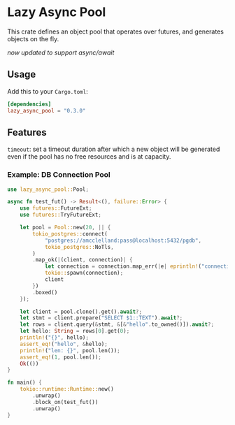 # Lazy Async Pool

This crate defines an object pool that operates over futures, and generates objects on the fly.

*now updated to support async/await*

## Usage

Add this to your `Cargo.toml`:

```toml
[dependencies]
lazy_async_pool = "0.3.0"
```

## Features

`timeout`: set a timeout duration after which a new object will be generated even if the pool has no free resources and is at capacity.

### Example: DB Connection Pool

```rust
use lazy_async_pool::Pool;

async fn test_fut() -> Result<(), failure::Error> {
    use futures::FutureExt;
    use futures::TryFutureExt;

    let pool = Pool::new(20, || {
        tokio_postgres::connect(
            "postgres://amcclelland:pass@localhost:5432/pgdb",
            tokio_postgres::NoTls,
        )
        .map_ok(|(client, connection)| {
            let connection = connection.map_err(|e| eprintln!("connection error: {}", e));
            tokio::spawn(connection);
            client
        })
        .boxed()
    });

    let client = pool.clone().get().await?;
    let stmt = client.prepare("SELECT $1::TEXT").await?;
    let rows = client.query(&stmt, &[&"hello".to_owned()]).await?;
    let hello: String = rows[0].get(0);
    println!("{}", hello);
    assert_eq!("hello", &hello);
    println!("len: {}", pool.len());
    assert_eq!(1, pool.len());
    Ok(())
}

fn main() {
    tokio::runtime::Runtime::new()
        .unwrap()
        .block_on(test_fut())
        .unwrap()
}
```
